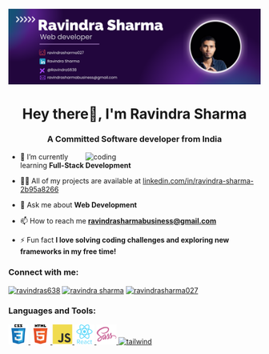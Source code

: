 ![logo](https://github.com/ravindra-s04/ravindra-s04/blob/main/Banner.png)
<h1 align="center">Hey there👋, I'm Ravindra Sharma</h1>
<h3 align="center">A Committed Software developer from India</h3>
<img align="right" alt="coding" width="350" src="https://cdn.dribbble.com/users/1162077/screenshots/3848914/programmer.gif">

- 🌱 I’m currently learning **Full-Stack Development**

- 👨‍💻 All of my projects are available at [linkedin.com/in/ravindra-sharma-2b95a8266](linkedin.com/in/ravindra-sharma-2b95a8266)

- 💬 Ask me about **Web Development**

- 📫 How to reach me **ravindrasharmabusiness@gmail.com**

- ⚡ Fun fact **I love solving coding challenges and exploring new frameworks in my free time!**

<h3 align="left">Connect with me:</h3>
<p align="left">
<a href="https://twitter.com/ravindras638" target="blank"><img align="center" src="https://raw.githubusercontent.com/rahuldkjain/github-profile-readme-generator/master/src/images/icons/Social/twitter.svg" alt="ravindras638" height="30" width="40" /></a>
<a href="https://linkedin.com/in/ravindra sharma" target="blank"><img align="center" src="https://raw.githubusercontent.com/rahuldkjain/github-profile-readme-generator/master/src/images/icons/Social/linked-in-alt.svg" alt="ravindra sharma" height="30" width="40" /></a>
<a href="https://instagram.com/ravindrasharma027" target="blank"><img align="center" src="https://raw.githubusercontent.com/rahuldkjain/github-profile-readme-generator/master/src/images/icons/Social/instagram.svg" alt="ravindrasharma027" height="30" width="40" /></a>
</p>

<h3 align="left">Languages and Tools:</h3>
<p align="left"> <a href="https://www.w3schools.com/css/" target="_blank" rel="noreferrer"> <img src="https://raw.githubusercontent.com/devicons/devicon/master/icons/css3/css3-original-wordmark.svg" alt="css3" width="40" height="40"/> </a> <a href="https://www.w3.org/html/" target="_blank" rel="noreferrer"> <img src="https://raw.githubusercontent.com/devicons/devicon/master/icons/html5/html5-original-wordmark.svg" alt="html5" width="40" height="40"/> </a> <a href="https://developer.mozilla.org/en-US/docs/Web/JavaScript" target="_blank" rel="noreferrer"> <img src="https://raw.githubusercontent.com/devicons/devicon/master/icons/javascript/javascript-original.svg" alt="javascript" width="40" height="40"/> </a> <a href="https://reactjs.org/" target="_blank" rel="noreferrer"> <img src="https://raw.githubusercontent.com/devicons/devicon/master/icons/react/react-original-wordmark.svg" alt="react" width="40" height="40"/> </a> <a href="https://sass-lang.com" target="_blank" rel="noreferrer"> <img src="https://raw.githubusercontent.com/devicons/devicon/master/icons/sass/sass-original.svg" alt="sass" width="40" height="40"/> </a> <a href="https://tailwindcss.com/" target="_blank" rel="noreferrer"> <img src="https://www.vectorlogo.zone/logos/tailwindcss/tailwindcss-icon.svg" alt="tailwind" width="40" height="40"/> </a> </p>
